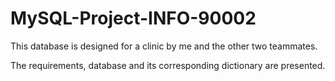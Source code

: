 # MySQL-Project-INFO-90002

This database is designed for a clinic by me and the other two teammates. 

The requirements, database and its corresponding dictionary are presented.
